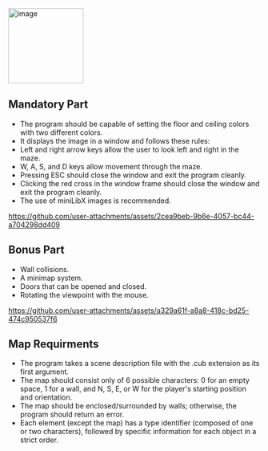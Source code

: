 <img width="150" height="150" alt="image" src="https://github.com/user-attachments/assets/3f125639-dbb8-41a5-984f-b51b4bd35a0d" />

## Mandatory Part
- The program should be capable of setting the floor and ceiling colors with two different colors.
- It displays the image in a window and follows these rules:
- Left and right arrow keys allow the user to look left and right in the maze.
- W, A, S, and D keys allow movement through the maze.
- Pressing ESC should close the window and exit the program cleanly.
- Clicking the red cross in the window frame should close the window and exit the program cleanly.
- The use of miniLibX images is recommended.

https://github.com/user-attachments/assets/2cea9beb-9b6e-4057-bc44-a704298dd409

## Bonus Part

- Wall collisions.
- A minimap system.
- Doors that can be opened and closed.
- Rotating the viewpoint with the mouse.
  
https://github.com/user-attachments/assets/a329a61f-a8a8-418c-bd25-474c950537f6

## Map Requirments
- The program takes a scene description file with the .cub extension as its first argument.
- The map should consist only of 6 possible characters: 0 for an empty space, 1 for a wall, and N, S, E, or W for the player's starting position and orientation.
- The map should be enclosed/surrounded by walls; otherwise, the program should return an error.
- Each element (except the map) has a type identifier (composed of one or two characters), followed by specific information for each object in a strict order.
